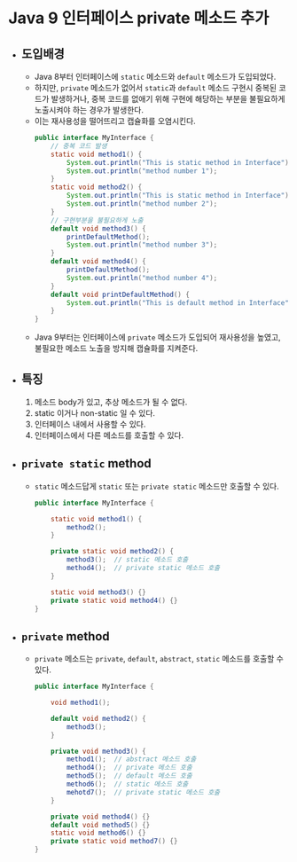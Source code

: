 # **Java 9 인터페이스 private 메소드 추가**
- ## **도입배경**
  - Java 8부터 인터페이스에 `static` 메소드와 `default` 메소드가 도입되었다.
  - 하지만, `private` 메소드가 없어서 `static`과 `default` 메소드 구현시 중복된 코드가 발생하거나, 중복 코드를 없애기 위해 구현에 해당하는 부분을 불필요하게 노출시켜야 하는 경우가 발생한다.
  - 이는 재사용성을 떨어뜨리고 캡슐화를 오염시킨다.
    ~~~java
    public interface MyInterface {
        // 중복 코드 발생
        static void method1() {
            System.out.println("This is static method in Interface"); //
            System.out.println("method number 1");
        }
        static void method2() {
            System.out.println("This is static method in Interface"); //
            System.out.println("method number 2");
        }
        // 구현부분을 불필요하게 노출
        default void method3() {
            printDefaultMethod();
            System.out.println("method number 3");
        }
        default void method4() {
            printDefaultMethod();
            System.out.println("method number 4");
        }
        default void printDefaultMethod() {
            System.out.println("This is default method in Interface");
        }
    }
    ~~~
  - Java 9부터는 인터페이스에 `private` 메소드가 도입되어 재사용성을 높였고, 불필요한 메소드 노출을 방지해 캡슐화를 지켜준다.
- ## **특징**
  1. 메소드 body가 있고, 추상 메소드가 될 수 없다.
  2. static 이거나 non-static 일 수 있다.
  3. 인터페이스 내에서 사용할 수 있다.
  4. 인터페이스에서 다른 메소드를 호출할 수 있다.
- ## **`private static` method**
  - `static` 메소드답게 `static` 또는 `private static` 메소드만 호출할 수 있다.
    ~~~java
    public interface MyInterface {

        static void method1() {
            method2();
        }

        private static void method2() {
            method3();  // static 메소드 호출
            method4();  // private static 메소드 호출
        }

        static void method3() {}
        private static void method4() {}
    }
    ~~~
- ## **`private` method**
  - `private` 메소드는 `private`, `default`, `abstract`, `static` 메소드를 호출할 수 있다.
    ~~~java
    public interface MyInterface {

        void method1();

        default void method2() {
            method3();
        }

        private void method3() {
            method1();  // abstract 메소드 호출
            method4();  // private 메소드 호출
            method5();  // default 메소드 호출
            method6();  // static 메소드 호출
            mehotd7();  // private static 메소드 호출
        }

        private void method4() {}
        default void method5() {}
        static void method6() {}
        private static void method7() {}
    }
    ~~~